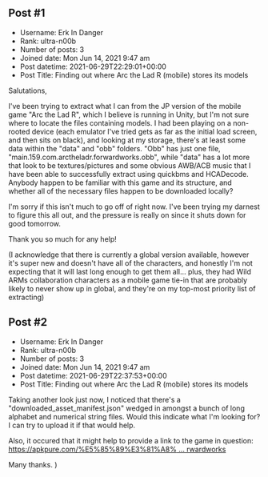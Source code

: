 ## Post #1
- Username: Erk In Danger
- Rank: ultra-n00b
- Number of posts: 3
- Joined date: Mon Jun 14, 2021 9:47 am
- Post datetime: 2021-06-29T22:29:01+00:00
- Post Title: Finding out where Arc the Lad R (mobile) stores its models

Salutations,

I've been trying to extract what I can from the JP version of the mobile game "Arc the Lad R", which I believe is running in Unity, but I'm not sure where to locate the files containing models. I had been playing on a non-rooted device (each emulator I've tried gets as far as the initial load screen, and then sits on black), and looking at my storage, there's at least some data within the "data" and "obb" folders. "Obb" has just one file, "main.159.com.arctheladr.forwardworks.obb", while "data" has a lot more that look to be textures/pictures and some obvious AWB/ACB music that I have been able to successfully extract using quickbms and HCADecode. Anybody happen to be familiar with this game and its structure, and whether all of the necessary files happen to be downloaded locally?

I'm sorry if this isn't much to go off of right now. I've been trying my darnest to figure this all out, and the pressure is really on since it shuts down for good tomorrow. 

Thank you so much for any help!

(I acknowledge that there is currently a global version available, however it's super new and doesn't have all of the characters, and honestly I'm not expecting that it will last long enough to get them all... plus, they had Wild ARMs collaboration characters as a mobile game tie-in that are probably likely to never show up in global, and they're on my top-most priority list of extracting)
## Post #2
- Username: Erk In Danger
- Rank: ultra-n00b
- Number of posts: 3
- Joined date: Mon Jun 14, 2021 9:47 am
- Post datetime: 2021-06-29T22:37:53+00:00
- Post Title: Finding out where Arc the Lad R (mobile) stores its models

Taking another look just now, I noticed that there's a "downloaded_asset_manifest.json" wedged in amongst a bunch of long alphabet and numerical string files. Would this indicate what I'm looking for? I can try to upload it if that would help.

Also, it occured that it might help to provide a link to the game in question:
[https://apkpure.com/%E5%85%89%E3%81%A8% ... rwardworks](https://apkpure.com/%E5%85%89%E3%81%A8%E9%9F%B3%E3%81%AErpg-%E3%82%A2%E3%83%BC%E3%82%AF%E3%82%B6%E3%83%A9%E3%83%83%E3%83%89-r/com.arctheladr.forwardworks)

Many thanks. )
